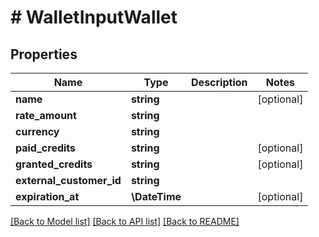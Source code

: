 # # WalletInputWallet

## Properties

Name | Type | Description | Notes
------------ | ------------- | ------------- | -------------
**name** | **string** |  | [optional]
**rate_amount** | **string** |  |
**currency** | **string** |  |
**paid_credits** | **string** |  | [optional]
**granted_credits** | **string** |  | [optional]
**external_customer_id** | **string** |  |
**expiration_at** | **\DateTime** |  | [optional]

[[Back to Model list]](../../README.md#models) [[Back to API list]](../../README.md#endpoints) [[Back to README]](../../README.md)
